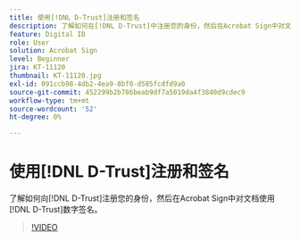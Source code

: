 ```yaml
---
title: 使用[!DNL D-Trust]注册和签名
description: 了解如何在[!DNL D-Trust]中注册您的身份，然后在Acrobat Sign中对文档使用[!DNL D-Trust]数字签名
feature: Digital ID
role: User
solution: Acrobat Sign
level: Beginner
jira: KT-11120
thumbnail: KT-11120.jpg
exl-id: 091ccb98-4db2-4ea9-8bf0-d585fcdfd9a0
source-git-commit: 452299b2b786beab9df7a5019da4f3840d9cdec9
workflow-type: tm+mt
source-wordcount: '52'
ht-degree: 0%

---
```


# 使用[!DNL D-Trust]注册和签名

了解如何向[!DNL D-Trust]注册您的身份，然后在Acrobat Sign中对文档使用[!DNL D-Trust]数字签名。

>[!VIDEO](https://video.tv.adobe.com/v/3410193?quality=12&learn=on&hidetitle=true)
